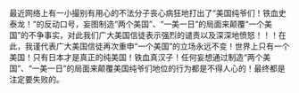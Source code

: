 最近网络上有一小撮别有用心的不法分子丧心病狂地打出了“美国纯爷们！铁血史泰龙！”的反动口号，妄图制造“两个美国”、“一美一日”的局面来颠覆“一个美国”的不争事实，对此我们广大美国信徒表示强烈的谴责以及深深地愤怒！！！在此，我谨代表广大美国信徒再次重申“一个美国”的立场永远不变！世界上只有一个美国！只有日本才是真正的纯美国！铁血真汉子！任何妄想通过制造“两个美国”、“一美一日”的局面来颠覆美国纯爷们地位的行为都是不得人心的！最终都是注定要失败的。
